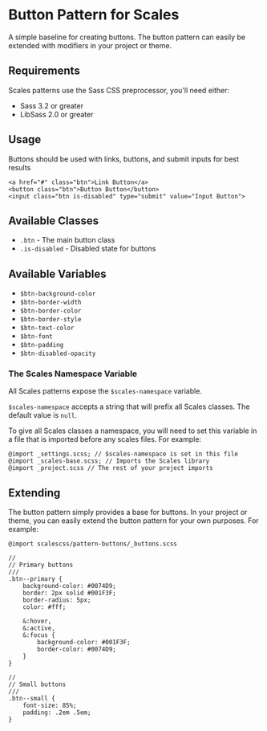 # Button Pattern for Scales

A simple baseline for creating buttons. The button pattern can easily be extended with modifiers in your project or theme.

## Requirements

Scales patterns use the Sass CSS preprocessor, you'll need either:
* Sass 3.2 or greater
* LibSass 2.0 or greater

## Usage

Buttons should be used with links, buttons, and submit inputs for best results

```
<a href="#" class="btn">Link Button</a>
<button class="btn">Button Button</button>
<input class="btn is-disabled" type="submit" value="Input Button">
```

## Available Classes

* `.btn` - The main button class
* `.is-disabled` - Disabled state for buttons

## Available Variables

* `$btn-background-color`
* `$btn-border-width`
* `$btn-border-color`
* `$btn-border-style`
* `$btn-text-color`
* `$btn-font`
* `$btn-padding`
* `$btn-disabled-opacity`

### The Scales Namespace Variable
All Scales patterns expose the `$scales-namespace` variable.

`$scales-namespace` accepts a string that will prefix all Scales classes. The default value is `null`.

To give all Scales classes a namespace, you will need to set this variable in a file that is imported before any scales files. For example:

```
@import _settings.scss; // $scales-namespace is set in this file
@import _scales-base.scss; // Imports the Scales library
@import _project.scss // The rest of your project imports
```
## Extending

The button pattern simply provides a base for buttons. In your project or theme, you can easily extend the button pattern for your own purposes. For example:

```
@import scalescss/pattern-buttons/_buttons.scss

//
// Primary buttons
///
.btn--primary {
    background-color: #0074D9;
    border: 2px solid #001F3F;
    border-radius: 5px;
    color: #fff;

    &:hover,
    &:active,
    &:focus {
        background-color: #001F3F;
        border-color: #0074D9;
    }
}

//
// Small buttons
///
.btn--small {
    font-size: 85%;
    padding: .2em .5em;
}
```
